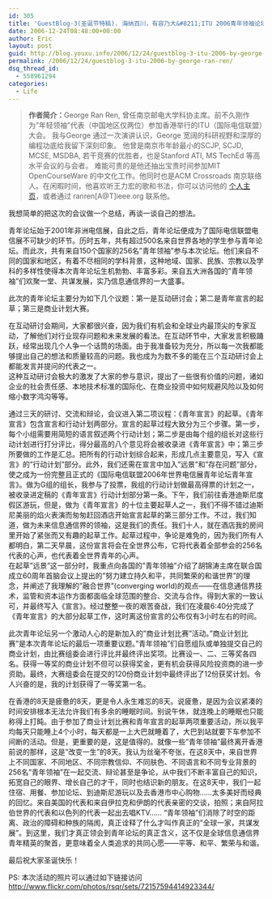 ```yaml
---
id: 305
title: 'GuestBlog-3(圣诞节特稿). 海纳百川，有容乃大&#8211;ITU 2006青年领袖论坛杂记 By George Ran REN'
date: 2006-12-24T08:48:00+00:00
author: Eric
layout: post
guid: http://blog.youxu.info/2006/12/24/guestblog-3-itu-2006-by-george-ran-ren/
permalink: /2006/12/24/guestblog-3-itu-2006-by-george-ran-ren/
dsq_thread_id:
  - 558961294
categories:
  - Life
---
```

> <span style="font-weight: bold;">作者简介：</span><span id="st" name="st" class="">George</span> Ran Ren, 曾任南京邮电大学科协主席。前不久刚作为&#8221;年轻领袖&#8221;代表（中国地区仅两位）参加香港举行的ITU（国际电信联盟）大会。 我与<span id="st" name="st" class="">George </span> 通过一次演讲认识，<span id="st" name="st" class="">George</span> 宽阔的科研视野和深厚的编程功底给我留下深刻印象。 他曾是南京市年龄最小的SCJP, SCJD, MCSE, MSDBA, 若干竞赛的优胜者，也是Stanford ATI, MS TechEd 等高水平会议的与会者。 难能可贵的是他还抽出宝贵时间参加MIT OpenCourseWare 的中文化工作。他同时也是ACM Crossroads 南京联络人。在闲暇时间，他喜欢听王力宏的歌和书法，你可以访问他的 <a href="http://george.r.ren.googlepages.com/" target="_blank" onclick="return top.js.OpenExtLink(window,event,this)">个人主页</a>，或者通过 ranren[A@T]ieee.org 联系他。 

我想简单的把这次的会议做一个总结，再谈一谈自己的想法。

<div id="mb_0">
  青年论坛始于2001年非洲电信展，自此之后，青年论坛便成为了国际电信联盟电信展不可缺少的环节。历时五年，共有超过500名来自世界各地的学生参与青年论坛。而此次，共有来自150个国家的256名&#8221;青年领袖&#8221;参与本次论坛。他们来自不同的国家和地区，有着不尽相同的学科背景，这种地域、国家、民族、宗教以及学科的多样性使得本次青年论坛生机勃勃、丰富多彩。来自五大洲各国的&#8221;青年领袖&#8221;们欢聚一堂、共谋发展，实乃信息通信界的一大盛事。</p> 
  
  <p>
    此次的青年论坛主要分为如下几个议题：第一是互动研讨会；第二是青年宣言的起草；第三是商业计划大赛。
  </p>
  
  <p>
    在互动研讨会期间，大家都很兴奋，因为我们有机会和全球业内最顶尖的专家互动，了解他们对行业现存问题和未来发展的看法。在互动环节中，大家发言积极踊跃，经常出现几个人争一个话筒的场面。由于我准备较为充分，所以每一次我都能够提出自己的想法和质量较高的问题。我也成为为数不多的能在三个互动研讨会上都能发言并提问的代表之一。<br /> 这种互动研讨会极大的激发了大家的参与意识，提出了一些很有价值的问题，诸如企业的社会责任感、本地技术标准的国际化、在商业投资中如何规避风险以及如何缩小数字鸿沟等等。
  </p>
  
  <p>
    通过三天的研讨、交流和辩论，会议进入第二项议程：《青年宣言》的起草。《青年宣言》包含宣言和行动计划两部分。宣言的起草过程大致分为三个步骤。第一步，每个小组需要用简短的语言叙述两个行动计划；第二步是由每个组的组长对这些行动计划进行打分评比，得分最高的八个意见将会被收录进《青年宣言》中；第三步所要做的工作是汇总。把所有的行动计划综合起来，形成几点主要意见，写入《宣言》的&#8221;行动计划&#8221;部分。此外，我们还需在宣言中加入&#8221;远景&#8221;和&#8221;存在问题&#8221;部分，使之成为一份完整且正式的《国际电信联盟2006年世界电信展青年论坛青年宣言》。做为G组的组长，我参与了投票，我组的行动计划做最高得票的计划之一，被收录进定稿的《青年宣言》行动计划部分第一条。下午，我们前往香港迪斯尼度假区游玩，但是，做为《青年宣言》的十位主要起草人之一，我们不得不错过迪斯尼美丽的焰火表演而匆匆赶回酒店开始宣言起草的第三部分工作。不过，我们知道，做为未来信息通信界的领袖，这是我们的责任。我们十人，就在酒店我的房间里开始了紧张而又有趣的起草工作。起草过程中，争论是难免的，因为我们所有人都明白，第二天早晨，这份宣言将会在全世界公布，它将代表着全部参会的256名代表的心声，也代表着全世界青年的心声。<br /> 在起草&#8221;远景&#8221;这一部分时，我重点向各国的&#8221;青年领袖&#8221;介绍了胡锦涛主席在联合国成立60周年首脑会议上提出的&#8221;努力建立持久和平，共同繁荣的和谐世界&#8221;的理念，并阐述了我理解的&#8221;融合世界&#8221;(converging world)的观点――在信息通信界技术，监管和资本运作方面都面临全球范围的整合、交流与合作。得到大家的一致认可，并最终写入《宣言》。经过整整一夜的艰苦奋战，我们在凌晨6:40分完成了《青年宣言》的大部分起草工作，这时离这份宣言的公布仅有3小时左右的时间。
  </p>
  
  <p>
    此次青年论坛另一个激动人心的是新加入的&#8221;商业计划比赛&#8221;活动。&#8221;商业计划比赛&#8221;是本次青年论坛的最后一项重要议题。&#8221;青年领袖&#8221;们自愿组队或单独提交自己的商业计划，由比赛组委会进行评比并最终评出奖项。比赛设一、二、三等奖各四名。获得一等奖的商业计划不但可以获得奖金，更有机会获得风险投资商的进一步资助。最终，大赛组委会在提交的120份商业计划中最终评出了12份获奖计划。令人兴奋的是，我的计划获得了一等奖第一名。
  </p>
  
  <p>
    在香港的8天是疲惫的8天，更是令人永生难忘的8天。说疲惫，是因为会议紧凑的时间安排根本无法允许我们有多余的睡眠时间。别说午休，就连晚上的睡眠也只能称得上打盹。由于参加了商业计划比赛和青年宣言的起草两项重要活动，所以我平均每天只能睡上4个小时，每天都是一上大巴就睡着了，大巴到站就要下车参加不间断的活动。但是，更重要的是，这是值得的。就像一些&#8221;青年领袖&#8221;最终离开香港前说的那样，这是&#8221;改变一生&#8221;的8天。我认为丝毫不夸张，在这8天中，来自世界上不同国家、不同地区、不同宗教信仰、不同肤色、不同语言和不同专业背景的256名&#8221;青年领袖&#8221;在一起交流、辩论甚至是争论，从中我们不断丰富自己的知识，拓宽自己的眼界、增长自己的才干，同时也结识新的朋友。在这8天中，我们一起住宿、用餐、参加论坛、到迪斯尼游玩以及去香港市中心购物……太多美好而经典的回忆。来自美国的代表和来自伊拉克和伊朗的代表亲密的交谈，拍照；来自阿拉伯世界的代表和以色列的代表一起出去唱KTV…… &#8220;青年领袖&#8221;们消除了时空的距离、政治的障碍和种族的隔阂，真正诠释了什么才叫作真正的&#8221;全球一家，共谋发展&#8221;。到这里，我们才真正领会到青年论坛的真正含义，这不仅是全球信息通信界青年精英的聚首，更意味着全人类追求的共同心愿――平等、和平、繁荣与和谐。
  </p>
  
  <p>
    最后祝大家圣诞快乐！
  </p>
  
  <p>
    PS: 本次活动的照片可以通过如下链接访问 <a href="http://www.flickr.com/photos/rsqr/sets/72157594414923344/">http://www.flickr.com/photos/rsqr/sets/72157594414923344/</a> </div>